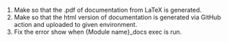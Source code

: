1. Make so that the .pdf of documentation from LaTeX is generated.
2. Make so that the html version of documentation is generated via GitHub action and uploaded to given environment.
3. Fix the error show when {Module name}_docs exec is run.